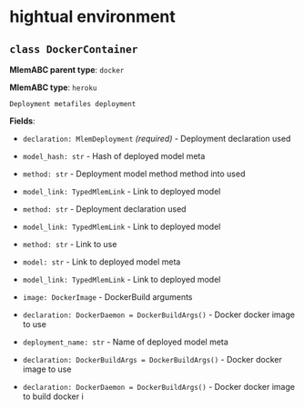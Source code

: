 # hightual environment

## `class DockerContainer`

**MlemABC parent type**: `docker`

**MlemABC type**: `heroku`

    Deployment metafiles deployment

**Fields**:

- `declaration: MlemDeployment` _(required)_ - Deployment declaration used

- `model_hash: str` - Hash of deployed model meta

- `method: str` - Deployment model method method into used

- `model_link: TypedMlemLink` - Link to deployed model

- `method: str` - Deployment declaration used

- `model_link: TypedMlemLink` - Link to deployed model

- `method: str` - Link to use

- `model: str` - Link to deployed model meta

- `model_link: TypedMlemLink` - Link to deployed model

- `image: DockerImage` - DockerBuild arguments

- `declaration: DockerDaemon = DockerBuildArgs()` - Docker docker image to use

- `deployment_name: str` - Name of deployed model meta

- `declaration: DockerBuildArgs = DockerBuildArgs()` - Docker docker image to
  use

- `declaration: DockerDaemon = DockerBuildArgs()` - Docker docker image to build
  docker i
